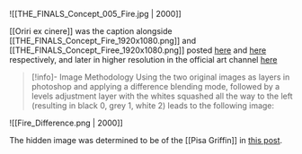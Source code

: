 ![[THE_FINALS_Concept_005_Fire.jpg | 2000]]

[[Oriri ex cinere]] was the caption alongside [[THE_FINALS_Concept_Fire_1920x1080.png]] and [[THE_FINALS_Concept_Firee_1920x1080.png]] posted [here](https://discord.com/channels/1008696016318513243/1011929497139953744/1027559112965365769) and [here](https://discord.com/channels/1008696016318513243/1011929497139953744/1027559997929963542) respectively, and later in higher resolution in the official art channel [here](https://discord.com/channels/1008696016318513243/1031539174743998526/1034397067524706304)

> [!info]- Image Methodology 
> Using the two original images as layers in photoshop and applying a difference blending mode, followed by a levels adjustment layer with the whites squashed all the way to the left (resulting in black 0, grey 1, white 2) leads to the following image:

![[Fire_Difference.png | 2000]]

The hidden image was determined to be of the [[Pisa Griffin]] in [this post](https://discord.com/channels/1008696016318513243/1011929497139953744/1027582459191250994). 


